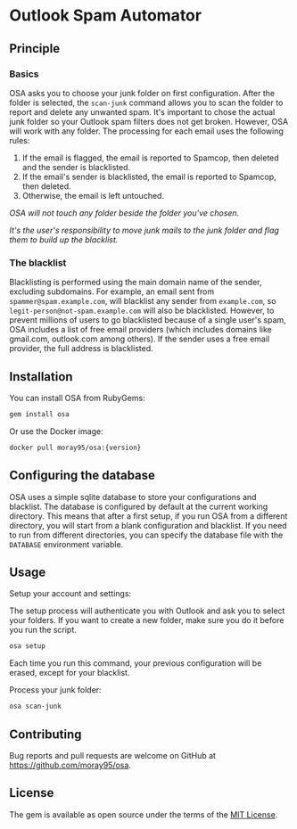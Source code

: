 # Outlook Spam Automator

## Principle

### Basics

OSA asks you to choose your junk folder on first configuration. After the folder is selected, the `scan-junk` command
allows you to scan the folder to report and delete any unwanted spam. It's important to chose the actual junk folder
so your Outlook spam filters does not get broken. However, OSA will work with any folder. The processing for each email
uses the following rules:

1. If the email is flagged, the email is reported to Spamcop, then deleted and the sender is blacklisted.
2. If the email's sender is blacklisted, the email is reported to Spamcop, then deleted.
3. Otherwise, the email is left untouched. 

*OSA will not touch any folder beside the folder you've chosen.*

*It's the user's responsibility to move junk mails to the junk folder and flag them to build up the blacklist.*

### The blacklist

Blacklisting is performed using the main domain name of the sender, excluding subdomains. For example, an email sent from
`spammer@spam.example.com`, will blacklist any sender from `example.com`, so `legit-person@not-spam.example.com` will also
be blacklisted. However, to prevent millions of users to go blacklisted because of a single user's spam, OSA includes a
list of free email providers (which includes domains like gmail.com, outlook.com among others). If the sender uses a free
email provider, the full address is blacklisted.

## Installation

You can install OSA from RubyGems:

```sh
gem install osa
```

Or use the Docker image:

```sh
docker pull moray95/osa:{version}
```

## Configuring the database

OSA uses a simple sqlite database to store your configurations and blacklist. The database is configured by default at
the current working directory. This means that after a first setup, if you run OSA from a different directory, you will
start from a blank configuration and blacklist. If you need to run from different directories, you can specify the database
file with the `DATABASE` environment variable.

## Usage

Setup your account and settings:

The setup process will authenticate you with Outlook and ask you to select your folders. If you want to create
a new folder, make sure you do it before you run the script.

```sh
osa setup
```

Each time you run this command, your previous configuration will be erased, except for your blacklist.

Process your junk folder:

```sh
osa scan-junk
```

## Contributing

Bug reports and pull requests are welcome on GitHub at https://github.com/moray95/osa.

## License

The gem is available as open source under the terms of the [MIT License](https://opensource.org/licenses/MIT).
